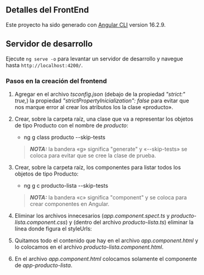 ## Detalles del FrontEnd

Este proyecto ha sido generado con [Angular CLI](https://github.com/angular/angular-cli) version 16.2.9.

## Servidor de desarrollo

Ejecute `ng serve -o` para levantar un servidor de desarrollo y navegue hasta `http://localhost:4200/`.


### Pasos en la creación del frontend

1. Agregar en el archivo _*tsconfig.json*_ (debajo de la propiedad _*"strict:" true,*_) la propiedad _*"strictPropertyInicialization": false*_ para evitar que nos marque error al crear los atributos los la clase «producto».

2. Crear, sobre la carpeta raíz, una clase que va a representar los objetos de tipo Producto con el nombre de _*producto*_:
    * ng g class producto --skip-tests

    >_**NOTA:**_ la bandera «g» significa "generate" y «--skip-tests» se coloca para evitar que se cree la clase de prueba.

3. Crear, sobre la carpeta raíz, los componentes para listar todos los objetos de tipo Producto:
    * ng g c producto-lista --skip-tests

    >_**NOTA:**_ la bandera «c» significa "component" y se coloca para crear componentes en Angular.

4. Eliminar los archivos innecesarios (_*app.component.spect.ts*_ y _*producto-lista.component.css*_) y (dentro del archivo _*producto-lista.ts*_) eliminar la línea donde figura el styleUrls:

5. Quitamos todo el contenido que hay en el archivo _*app.component.html*_ y lo colocamos en el archivo _*producto-lista.component.html*_.

6. En el archivo _*app.component.html*_ colocamos solamente el componente de _*app-producto-lista*_.
